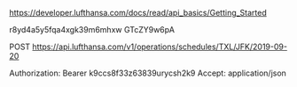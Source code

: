
https://developer.lufthansa.com/docs/read/api_basics/Getting_Started

r8yd4a5y5fqa4xgk39m6mhxw
GTcZY9w6pA

POST https://api.lufthansa.com/v1/operations/schedules/TXL/JFK/2019-09-20

Authorization: Bearer k9ccs8f33z63839urycsh2k9
Accept: application/json